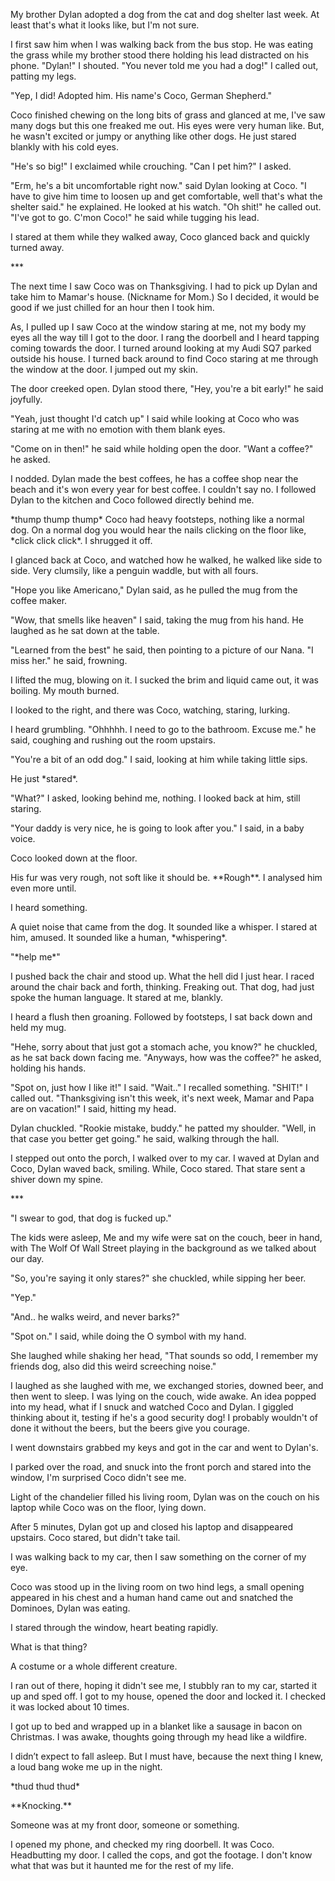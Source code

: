  

My brother Dylan adopted a dog from the cat and dog shelter last week. At least that's what it looks like, but I'm not sure.

I first saw him when I was walking back from the bus stop. He was eating the grass while my brother stood there holding his lead distracted on his phone. "Dylan!" I shouted. "You never told me you had a dog!" I called out, patting my legs.

"Yep, I did! Adopted him. His name's Coco, German Shepherd."

Coco finished chewing on the long bits of grass and glanced at me, I've saw many dogs but this one freaked me out. His eyes were very human like. But, he wasn't excited or jumpy or anything like other dogs. He just stared blankly with his cold eyes.

"He's so big!" I exclaimed while crouching. "Can I pet him?" I asked.

"Erm, he's a bit uncomfortable right now." said Dylan looking at Coco. "I have to give him time to loosen up and get comfortable, well that's what the shelter said." he explained. He looked at his watch. "Oh shit!" he called out. "I've got to go. C'mon Coco!" he said while tugging his lead.

I stared at them while they walked away, Coco glanced back and quickly turned away.

\*\*\*

The next time I saw Coco was on Thanksgiving. I had to pick up Dylan and take him to Mamar's house. (Nickname for Mom.) So I decided, it would be good if we just chilled for an hour then I took him.

As, I pulled up I saw Coco at the window staring at me, not my body my eyes all the way till I got to the door. I rang the doorbell and I heard tapping coming towards the door. I turned around looking at my Audi SQ7 parked outside his house. I turned back around to find Coco staring at me through the window at the door. I jumped out my skin.

The door creeked open. Dylan stood there, "Hey, you're a bit early!" he said joyfully.

"Yeah, just thought I'd catch up" I said while looking at Coco who was staring at me with no emotion with them blank eyes.

"Come on in then!" he said while holding open the door. "Want a coffee?" he asked.

I nodded. Dylan made the best coffees, he has a coffee shop near the beach and it's won every year for best coffee. I couldn't say no. I followed Dylan to the kitchen and Coco followed directly behind me.

\*thump thump thump\* Coco had heavy footsteps, nothing like a normal dog. On a normal dog you would hear the nails clicking on the floor like, \*click click click\*. I shrugged it off.

I glanced back at Coco, and watched how he walked, he walked like side to side. Very clumsily, like a penguin waddle, but with all fours.

"Hope you like Americano," Dylan said, as he pulled the mug from the coffee maker.

"Wow, that smells like heaven" I said, taking the mug from his hand. He laughed as he sat down at the table.

"Learned from the best" he said, then pointing to a picture of our Nana. "I miss her." he said, frowning.

I lifted the mug, blowing on it. I sucked the brim and liquid came out, it was boiling. My mouth burned.

I looked to the right, and there was Coco, watching, staring, lurking.

I heard grumbling. "Ohhhhh. I need to go to the bathroom. Excuse me." he said, coughing and rushing out the room upstairs.

"You're a bit of an odd dog." I said, looking at him while taking little sips.

He just \*stared\*.

"What?" I asked, looking behind me, nothing. I looked back at him, still staring.

"Your daddy is very nice, he is going to look after you." I said, in a baby voice.

Coco looked down at the floor.

His fur was very rough, not soft like it should be. \*\*Rough\*\*. I analysed him even more until.

I heard something.

A quiet noise that came from the dog. It sounded like a whisper. I stared at him, amused. It sounded like a human, \*whispering\*.

"\*help me\*"

I pushed back the chair and stood up. What the hell did I just hear. I raced around the chair back and forth, thinking. Freaking out. That dog, had just spoke the human language. It stared at me, blankly.

I heard a flush then groaning. Followed by footsteps, I sat back down and held my mug.

"Hehe, sorry about that just got a stomach ache, you know?" he chuckled, as he sat back down facing me. "Anyways, how was the coffee?" he asked, holding his hands.

"Spot on, just how I like it!" I said. "Wait.." I recalled something. "SHIT!" I called out. "Thanksgiving isn't this week, it's next week, Mamar and Papa are on vacation!" I said, hitting my head.

Dylan chuckled. "Rookie mistake, buddy." he patted my shoulder. "Well, in that case you better get going." he said, walking through the hall.

I stepped out onto the porch, I walked over to my car. I waved at Dylan and Coco, Dylan waved back, smiling. While, Coco stared. That stare sent a shiver down my spine.

\*\*\*

"I swear to god, that dog is fucked up."

The kids were asleep, Me and my wife were sat on the couch, beer in hand, with The Wolf Of Wall Street playing in the background as we talked about our day.

"So, you're saying it only stares?" she chuckled, while sipping her beer.

"Yep."

"And.. he walks weird, and never barks?"

"Spot on." I said, while doing the O symbol with my hand.

She laughed while shaking her head, "That sounds so odd, I remember my friends dog, also did this weird screeching noise."

I laughed as she laughed with me, we exchanged stories, downed beer, and then went to sleep. I was lying on the couch, wide awake. An idea popped into my head, what if I snuck and watched Coco and Dylan. I giggled thinking about it, testing if he's a good security dog! I probably wouldn't of done it without the beers, but the beers give you courage.

I went downstairs grabbed my keys and got in the car and went to Dylan's.

I parked over the road, and snuck into the front porch and stared into the window, I'm surprised Coco didn't see me.

Light of the chandelier filled his living room, Dylan was on the couch on his laptop while Coco was on the floor, lying down.

After 5 minutes, Dylan got up and closed his laptop and disappeared upstairs. Coco stared, but didn't take tail.

I was walking back to my car, then I saw something on the corner of my eye.

Coco was stood up in the living room on two hind legs, a small opening appeared in his chest and a human hand came out and snatched the Dominoes, Dylan was eating.

I stared through the window, heart beating rapidly.

What is that thing?

A costume or a whole different creature.

I ran out of there, hoping it didn't see me, I stubbly ran to my car, started it up and sped off. I got to my house, opened the door and locked it. I checked it was locked about 10 times.

I got up to bed and wrapped up in a blanket like a sausage in bacon on Christmas. I was awake, thoughts going through my head like a wildfire.

I didn’t expect to fall asleep. But I must have, because the next thing I knew, a loud bang woke me up in the night.

\*thud thud thud\*

\*\*Knocking.\*\*

Someone was at my front door, someone or something.

I opened my phone, and checked my ring doorbell. It was Coco. Headbutting my door. I called the cops, and got the footage. I don't know what that was but it haunted me for the rest of my life.